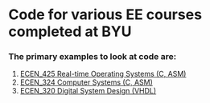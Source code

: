 # Code for various EE courses completed at BYU
### The primary examples to look at code are:
1. [ECEN_425 Real-time Operating Systems (C, ASM)](../ECEN_427)
2. [ECEN_324 Computer Systems (C, ASM)](../ECEN_324)
3. [ECEN_320 Digital System Design (VHDL)](../ECEN_320)
